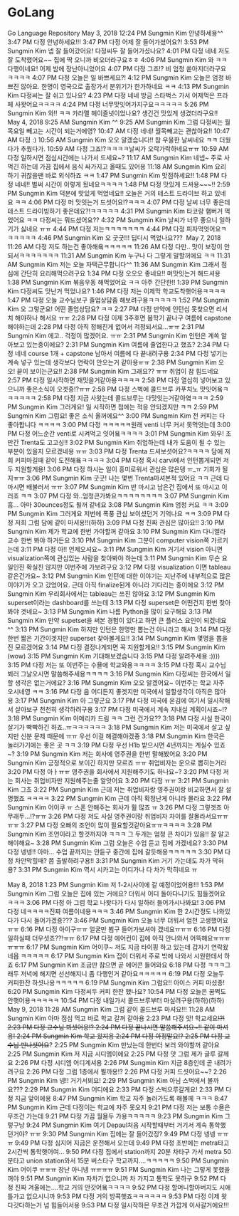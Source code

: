 # GoLang
Go Language Repository
May 3, 2018
12:24 PM Sungmin Kim 안녕하세용^^
3:47 PM 다정 안녕하세요!!!
3:47 PM 다정 어제 잘 들어가셨어요?!
3:53 PM Sungmin Kim 넵 잘 들어갔어요! 다정씨두 잘 들어가셨나요?
4:01 PM 다정 네네 저도 잘 도착했어요~~ 집에 딱 오니까 비오더라구요ㅎㅎ
4:06 PM Sungmin Kim 와 ㅋㅋ 다행이네요! 어제 밤에 장난아니었어요
4:07 PM 다정 그죠!? 비 엄청 쏟아지더라구요ㅋㅋㅋㅋ
4:07 PM 다정 오늘은 일 바쁘세요?!
4:12 PM Sungmin Kim 오늘은 엄청 바쁘진 않아요. 한명이 영국으로 출장가서 분위기가 한가하네요 ㅋㅋ
4:13 PM Sungmin Kim 다정씨는 잘 쉬고 있나요?
4:23 PM 다정 네네 방금 스타벅스 가서 어제먹은 프라페 사왓어요ㅋㅋㅋㅋ
4:24 PM 다정 너무맛잇어가지구요ㅋㅋㅋㅋㅋ
5:26 PM Sungmin Kim 와!! ㅋㅋ 카라멜 헤이즐넛이었나요? 생긴건 맛있게 생겼더라구요!!
May 4, 2018
9:25 AM Sungmin Kim ^^
9:25 AM Sungmin Kim 그럼 다정씨는 월 목요일 빼고는 시간이 되는거에영?
10:47 AM 다정 네네! 월목빼고는 괜찮아요!!
10:47 AM 다정 :)
10:56 AM Sungmin Kim 오오 알겠습니다!! 참 우울한 날씨네요 ㅋㅋ 더웠다가 추웠다가.
10:59 AM 다정 그죠!?ㅋㅋㅋㅋ날씨가 오락가락하네요ㅠㅠ
10:59 AM 다정 일하시면 점심시간에는 나가서 드세요~?
11:17 AM Sungmin Kim 네넵~ 주로 사먹긴 하는데 가끔 집에서 음식 싸가지고 올때도 있어용
11:18 AM Sungmin Kim 요리하기 귀찮을땐 바로 외식하죠 ㅋㅋ
1:47 PM Sungmin Kim 맛점하세요!!
1:48 PM 다정 네네!! 벌써 시간이 이렇게 됬네요ㅋㅋㅋㅋ
1:48 PM 다정 맛있게 드셔용~~~!!
2:59 PM Sungmin Kim 덕분에 맛있게 먹었네요!! 오늘은 거의 테스트 드라이브 하고 있네요 ㅋㅋ
4:06 PM 다정 머 맛잇는거 드셧어요!?ㅋㅋㅋ
4:07 PM 다정 날씨 너무 좋은데 테스트 드라이빙하기 좋은데요?!ㅋㅋㅋㅋㅋ
4:31 PM Sungmin Kim 타코랑 햄버거 먹었어요 ㅋㅋ 다정씨는 뭐드셨어요??
4:32 PM Sungmin Kim 날씨가 너무 좋으니 일하기가 싫네요 ㅠㅠ
4:44 PM 다정 저는ㅋㅋㅋㅋㅋㅋㅋ
4:44 PM 다정 피자먹엇어요ㅋㅋㅋㅋㅋㅋ
4:46 PM Sungmin Kim 오 굿굿!!! 딥디시 먹었나요???
 May 7, 2018
11:26 AM 다정 저도 하는건 좋아해욬ㅋㅋㅋㅋㅋ
11:26 AM 다정 다만.. 맛이 보장이 안되서ㅋㅋㅋㅋㅋㅋㅋ
11:31 AM Sungmin Kim 누구나 다 그렇게 말할꺼에요 ㅋㅋ
11:31 AM Sungmin Kim 저는 오늘 자택근무합니다^^
11:36 AM Sungmin Kim 그래서 점심에 간단히 요리해먹으려구요
1:34 PM 다정 오오오 좋네요!! 머맛잇는거 해드셔용
1:38 PM Sungmin Kim 볶음우동 해먹었어요 ㅋㅋ 아주 간단한!!
1:39 PM Sungmin Kim 다정씨도 맛난거 먹었나요?
1:46 PM 다정 저는 이제막 학교도착햇어용ㅋㅋㅋㅋ
1:47 PM 다정 오늘 교수님보구 졸업상담좀 해보려구용ㅋㅋㅋㅋㅋ
1:52 PM Sungmin Kim 오 그렇군요! 어떤 졸업상담요? ㅋㅋ
2:27 PM 다정 만약에 인턴십 못찾으면 리서치 해야하나 해서요 ㅠㅠ
2:28 PM 다정 이제 3주후면 봄학기 끝나구 여름에 capstone 해야하는데 
2:28 PM 다정 아직 정해진게 없어서 걱정되서요...ㅠㅠ
2:31 PM Sungmin Kim 에고.. 걱정이 많겠어요. ㅠㅠ
2:31 PM Sungmin Kim 인턴은 계쏙 알아보고 있는중이에요?
2:31 PM Sungmin Kim 여름에 졸업한다고 했죠?
2:34 PM 다정 네네 course 1개 + capstone 남아서 여름에 다 끝내려구용
2:34 PM 다정 넣기는 계속 넣구 있는데 생각보다 연락이 안오는거 같아용ㅠㅠ
2:38 PM Sungmin Kim 오오! 끝이 보이는군요!!
2:38 PM Sungmin Kim 그래요?? ㅠㅠ 취업이 참 힘드네요
2:57 PM 다정 일시작하면 재밋을거같아용ㅋㅋㅋㅋ
2:58 PM 다정 열심히 넣어보고 있으니까 좋은소식이 오겟죵!?ㅠㅠ
2:58 PM 다정 스벅에 콜드브루 카푸치노 맛잇어욬ㅋㅋㅋㅋㅋㅋ
2:58 PM 다정 지금 사왓는데 콜드브루는 다맛잇는거같아옄ㅋㅋㅋ
2:59 PM Sungmin Kim 그러게요! 일 시작하면 첨에는 적응 안되겠지만 ㅋㅋ
2:59 PM Sungmin Kim 그럼요! 좋은 소식 올꺼에요^^
3:00 PM Sungmin Kim 전 커피는 다 좋아합니다 ㅋㅋㅋㅋ
3:00 PM 다정 ㅋㅋㅋㅋㅋ원래 venti 너무 커서 못먹엇는데
3:00 PM 다정 어느순간 venti로 시켜먹고 잇어욬ㅋㅋㅋㅋ
3:01 PM Sungmin Kim 와우! 조만간 Trenta도 고고싱!!
3:02 PM Sungmin Kim 취업하는데 내가 도움이 될 수 있는 부분이 있을지 모르겠네용 ㅠㅠ
3:03 PM 다정 Trenta 드셔보셧어요?ㅋㅋㅋㅋ 담에 저희 커피마길때 같이 도전해욬ㅋㅋㅋㅋ
3:04 PM 다정 혹시 carvi에서 인턴뽑게되면 저두 지원할게용!
3:06 PM 다정 하시는 일이 흥미로워서 관심은 많은뎅 ㅠ_ㅠ 기회가 될지ㅠㅠ
3:06 PM Sungmin Kim 굿굿! 나는 몇번 Trenta마셔본적 있어요 ㅋㅋ 근데 다 마시면 배불러서 ㅠㅠ
3:07 PM Sungmin Kim 반 마시고 남은건 집에서 또 마시고 이러죠 ㅋㅋ
3:07 PM 다정 와..엄청큰가봐요ㅋㅋㅋㅋㅋㅋㅋㅋ
3:07 PM Sungmin Kim 흠… 아마 30ounces정도 될꺼 같네요
3:08 PM Sungmin Kim 엄청 커요 ㅋㅋ
3:09 PM Sungmin Kim 그러게요 저번에 폭풍 관심 보이셨던거 기억나요 ㅋㅋ
3:09 PM 다정 저희 그럼 담에 같이 마셔용!!(하하)
3:09 PM 다정 진짜 관심은 많아요!!
3:10 PM Sungmin Kim 제가 학교에 한번 가야할꺼 같아요
3:10 PM Sungmin Kim 다니엘라 교수 한번 봐야 하거든요
3:10 PM Sungmin Kim 그분이 computer vision쪽 가르키는데
3:11 PM 다정 아!! 언제오셔요~
3:11 PM Sungmin Kim 거기서 vision 아니면 visualization쪽에 관심있는 사람을 찾아봐야 하는데
3:11 PM Sungmin Kim 무슨 요일인진 확실친 않지만 이번주에 가보려구요
3:12 PM 다정 visualization 이면 tableau 같은건가요~
3:12 PM Sungmin Kim 인턴에 대한 이야기는 지난주에 내부적으로 많은 이야기가 오고 갔었어요. 근데 아직 finalize된게 아니라 기다리는 중이에요
3:12 PM Sungmin Kim 우리회사에서는 tableau는 쓰진 않아요
3:12 PM Sungmin Kim superset이라는 dashboard를 쓰는데
3:13 PM 다정 superset은 어떤건지 한번 찾아봐야 겟네요~ 
3:13 PM Sungmin Kim 나름 Python을 많이 요구해요
3:13 PM Sungmin Kim 만약 supetset을 써본 경험이 있다고 하면 큰 플러스 요인이 되겠네요^^
3:13 PM Sungmin Kim 하지만 인턴은 한명만 뽑는건 아니라고 해서
3:14 PM 다정 한번 짧은 기간이겟지만 superset 찾아볼게요!!
3:14 PM Sungmin Kim 몇명을 뽑을진 모르겠어요
3:14 PM 다정 결정나게되면 꼭 지원할게요!! 
3:15 PM Sungmin Kim (wow)
3:15 PM Sungmin Kim 기대해보겠습니다
3:15 PM 다정 알려주세용 :))))
3:15 PM 다정 저는 또 이번주는 수욜에 학교와용ㅋㅋㅋㅋ
3:15 PM 다정 혹시 교수님 뵈러 그날오시면 말씀해주세용ㅋㅋㅋㅋ
3:16 PM Sungmin Kim 다정씨는 한국에서 일할 생각은 없는거에요?
3:16 PM Sungmin Kim 오오 알겠어요~ 이번주는 학교 자주 오시네영 ㅋㅋ
3:16 PM 다정 음 어디든지 좋겟지만 미국에서 일할생각이 아직은 많아용
3:17 PM Sungmin Kim 아 그렇군요
3:17 PM 다정 미국에 온김에 여기서 일시작해서 살아보구 천천히 생각하려구용
3:17 PM 다정 미국에서 계속 지내실 계획이시죠~!?
3:18 PM Sungmin Kim 아메리카 드림 ㅋㅋ 그런 건가요??
3:18 PM 다정 사실 한국이 살기가 빡빡하긴 하죠..ㅠㅋㅋㅋㅋㅋㅋ
3:18 PM Sungmin Kim 저는 미국에서 살고 싶지만 신분 문제 때문에 ㅠㅠ 우선 이걸 해결해야겠죵
3:18 PM Sungmin Kim 한국은 놀러가기에는 좋은 곳 ㅋㅋ
3:19 PM 다정 우선 H1b 받으시면 4년까지는 계실수 있죠~?
3:19 PM Sungmin Kim 저는 회사에 영주권을 한번 말해봤어요
3:20 PM Sungmin Kim 긍정적으로 보이긴 하지만 모르죠 ㅠㅠ 취업비자는 운으로 뽑히는거라
3:20 PM 다정 아ㅏㅠㅠ 영주권을 회사에서 지원해주기도 하나요~?
3:20 PM 다정 저는 회사는 취업비자만 지원해주는줄 알앗어요
3:20 PM 다정 ㅠㅠ
3:21 PM Sungmin Kim 그쵸
3:22 PM Sungmin Kim 근데 저는 취업비자랑 영주권이랑 비교하면서 잘 설명했죠 ㅋㅋㅋㅋ
3:22 PM Sungmin Kim 근데 아직 확정난게 아니라 몰라요
3:22 PM Sungmin Kim 어이쿠 ㅠ 스폰 안해주는 회사가 훨 많죠 ㅠ
3:26 PM 다정 그렇겟죠 아무래두...!?ㅠㅠ
3:26 PM 다정 저도 사실 영주권이랑 취업비자 차이를 잘몰라서요ㅠㅠㅠㅠ
3:27 PM 다정 오빠의 조언이 많이 필요할것같아요ㅠㅠㅋㅋㅋㅋ
3:28 PM Sungmin Kim 조언이라고 할것까지야 ㅋㅋㅋ 그 두개는 엄청 큰 차이가 있음!! 잘 알고 해야해요~
3:28 PM Sungmin Kim 그럼 오늘은 수업 듣고 집에 가겠네요?
3:30 PM 다정 넹넹!! 아마... 수업 끝까지는 안듣구 중간에 집에 갈듯해용ㅋㅋㅋㅋㅋ
3:30 PM 다정 차안막힐때? 쯤 출발하려구용!!
3:31 PM Sungmin Kim 거기 가는데도 차가 막혀용?
3:31 PM Sungmin Kim 역시 시카고는 어디가나 다 차가 막히네요 ㅠ

May 8, 2018
1:23 PM Sungmin Kim 저 1-2시사이에 갈 예정이었어용!!!
1:53 PM Sungmin Kim 그럼 오늘은 집에 있는 거에요? 더워서 어디 돌아다니기도 힘들겠어요 ㅋㅋㅋ
3:06 PM 다정 아 그럼 학교 나왓다가 다시 일하러 들어가시나봐요!
3:06 PM 다정 네ㅋㅋㅋㅋ진짜 여름이네용ㅋㅋㅋ
3:46 PM Sungmin Kim 한 2시간정도 나와있다가 다시 들어가겠죵???
3:46 PM Sungmin Kim 오늘 너무 더워서 엄천 고생했어요 ㅠㅠ
6:16 PM 다정 아이구ㅠㅠ 얼굴만 뵙구 들어가보셔야 겠네요ㅠㅠㅠ
6:16 PM 다정 일하실때 더우셧죠??!ㅠㅠ
6:17 PM 다정 에어컨이 집에 아직 안나와서 어뜩해요ㅠㅠㅠㅠㅠㅠ
6:17 PM Sungmin Kim 어이쿠~ 저도 지금 타이핑 하고 있는데 갑자기 연락왔네욥 ㅋㅋㅋㅋㅋ
6:17 PM Sungmin Kim 집이 더워서 주로 밖에 나와서 시원한데서 하죠
6:17 PM Sungmin Kim 조금만 참으면 곧 에어콘 들어와요
6:18 PM 다정 ㅋㅋㅋ그래두 저녁에 해지면 선선해지니 좀 다행인거 같아요ㅋㅋㅋㅋㅋ
6:19 PM 다정 오늘두 커피한잔 하셧나용ㅋㅋㅋㅋㅋ
6:19 PM Sungmin Kim 그럼요!! 아이스 커피 마셨죵!
6:20 PM Sungmin Kim 다정씨두 커피 한잔 했나요?
10:54 PM 다정 오늘은 꿈쩍도 안햇어용ㅋㅋㅋㅋㅋ
10:54 PM 다정 내일가서 콜드브루부터 마실려구용(하하)(하하)
May 9, 2018
11:28 AM Sungmin Kim 그럼 같이 콜드브루 마셔요!!!
11:28 AM Sungmin Kim 아마 점심 먹고 바로 학교 갈꺼 같아용
2:23 PM 다정 앗! 학교세요~~!?!
2:23 PM 다정 교수님 뵈셧어용!?
2:24 PM 다정 끝나시면 말씀해주셔요~!! 같이 마셔용!
2:24 PM Sungmin Kim 학교 왔지용
2:24 PM 다정 아정말요!? 
2:25 PM 다정 교수님 만나셧어요~~?
2:25 PM Sungmin Kim 만났는데 한번더 보러 와야할꺼 같아요
2:25 PM Sungmin Kim 저 지금 시디엠이에요
2:25 PM 다정 앗 그럼 제가 글루 갈께요
2:26 PM 다정 시디엠 어디계셔용
2:26 PM Sungmin Kim 지금 8층인데 곧 내려가려구요
2:26 PM 다정 그럼 1층에서 뵐까용!?
2:26 PM 다정 커피 드셧어요~~?
2:26 PM Sungmin Kim 넹!! 거기서뵈요!
2:29 PM Sungmin Kim 아님 스벅에서 볼까요???
2:29 PM Sungmin Kim 어디에요
2:33 PM 다정 스벅으루갈게요!
2:33 PM 다정 지금 앞이에용
8:47 PM Sungmin Kim 학교 자주 놀러가도록 해볼께 ㅋㅋㅋ
8:47 PM Sungmin Kim 근데 다정이는 학교에 자주 못오지
9:21 PM 다정 저는 보통 수욜은 무조건 가는데
9:21 PM 다정 가끔 월욜두 가용ㅋㅋㅋㅋㅋ
9:23 PM Sungmin Kim 그렇구낭
9:24 PM Sungmin Kim 여기 Depaul처음 시작할때부터 거기서 계속 통학했던거야? ㅠㅠ
9:30 PM Sungmin Kim 집에는 잘 들어갔징?
9:49 PM 다정 넹넹 ㅠㅠㅠ
9:49 PM 다정 심지어 지금은 운전해서 오는데
9:49 PM 다정 초반에는 metra타고 2시간씩 통학햇어여...
9:50 PM 다정 집에서 station까지 20분 차타구 가서 metra 50분타고 union station와서 15분 버스타구 학교까지....ㅋㅋㅋㅋㅋ
9:50 PM Sungmin Kim 어이쿠 ㅠㅠㅠ 장난 아니넹 ㅠㅠㅠㅠ
9:51 PM Sungmin Kim 나는 그렇게 못했을꺼야
9:51 PM Sungmin Kim 자차가 없으니까 차 가지고 통학도 못하구
9:52 PM 다정 진짜 겨울에는....학교 거의 안갓어욬ㅋㅋㅋㅋ
9:52 PM 다정 할머니할아버지도 시애틀가고 없으시니까
9:53 PM 다정 거의 방콕햇죠ㅋㅋㅋㅋㅋㅋ
9:53 PM 다정 이제 왓다갓다하는거 넘 힘들어서용
9:53 PM 다정 일시작하믄 무조건 가깝게 이사갈거에요!!!

